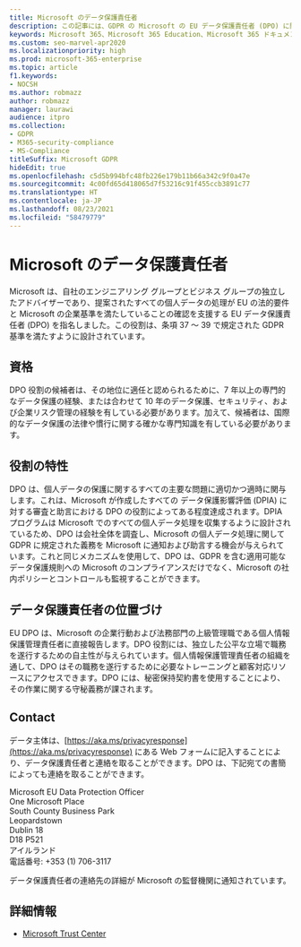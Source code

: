 ```yaml
---
title: Microsoft のデータ保護責任者
description: この記事には、GDPR の Microsoft の EU データ保護責任者 (DPO) に関する情報が含まれています。
keywords: Microsoft 365、Microsoft 365 Education、Microsoft 365 ドキュメント、GDPR
ms.custom: seo-marvel-apr2020
ms.localizationpriority: high
ms.prod: microsoft-365-enterprise
ms.topic: article
f1.keywords:
- NOCSH
ms.author: robmazz
author: robmazz
manager: laurawi
audience: itpro
ms.collection:
- GDPR
- M365-security-compliance
- MS-Compliance
titleSuffix: Microsoft GDPR
hideEdit: true
ms.openlocfilehash: c5d5b994bfc48fb226e179b11b66a342c9f0a47e
ms.sourcegitcommit: 4c00fd65d418065d7f53216c91f455ccb3891c77
ms.translationtype: HT
ms.contentlocale: ja-JP
ms.lasthandoff: 08/23/2021
ms.locfileid: "58479779"
---
```

# <a name="microsofts-data-protection-officer"></a>Microsoft のデータ保護責任者

Microsoft は、自社のエンジニアリング グループとビジネス グループの独立したアドバイザーであり、提案されたすべての個人データの処理が EU の法的要件と Microsoft の企業基準を満たしていることの確認を支援する EU データ保護責任者 (DPO) を指名しました。この役割は、条項 37 ～ 39 で規定された GDPR 基準を満たすように設計されています。

## <a name="qualifications"></a>資格

DPO 役割の候補者は、その地位に適任と認められるために、7 年以上の専門的なデータ保護の経験、または合わせて 10 年のデータ保護、セキュリティ、および企業リスク管理の経験を有している必要があります。加えて、候補者は、国際的なデータ保護の法律や慣行に関する確かな専門知識を有している必要があります。 

## <a name="nature-of-the-role"></a>役割の特性

DPO は、個人データの保護に関するすべての主要な問題に適切かつ適時に関与します。これは、Microsoft が作成したすべての データ保護影響評価 (DPIA) に対する審査と助言における DPO の役割によってある程度達成されます。DPIA プログラムは Microsoft でのすべての個人データ処理を収集するように設計されているため、DPO は会社全体を調査し、Microsoft の個人データ処理に関して GDPR に規定された義務を Microsoft に通知および助言する機会が与えられています。これと同じメカニズムを使用して、DPO は、GDPR を含む適用可能なデータ保護規則への Microsoft のコンプライアンスだけでなく、Microsoft の社内ポリシーとコントロールも監視することができます。 

## <a name="position-of-the-data-protection-officer"></a>データ保護責任者の位置づけ

EU DPO は、Microsoft の企業行動および法務部門の上級管理職である個人情報保護管理責任者に直接報告します。DPO 役割には、独立した公平な立場で職務を遂行するための自主性が与えられています。個人情報保護管理責任者の組織を通して、DPO はその職務を遂行するために必要なトレーニングと顧客対応リソースにアクセスできます。DPO には、秘密保持契約書を使用することにより、その作業に関する守秘義務が課されます。  

## <a name="contact"></a>Contact

データ主体は、[https://aka.ms/privacyresponse](https://aka.ms/privacyresponse) にある Web フォームに記入することにより、データ保護責任者と連絡を取ることができます。DPO は、下記宛ての書簡によっても連絡を取ることができます。

Microsoft EU Data Protection Officer<br>
One Microsoft Place<br>
South County Business Park<br>
Leopardstown<br>
Dublin 18<br>
D18 P521<br>
アイルランド<br>
電話番号: +353 (1) 706-3117<br>

データ保護責任者の連絡先の詳細が Microsoft の監督機関に通知されています。

## <a name="learn-more"></a>詳細情報

- [Microsoft Trust Center](https://www.microsoft.com/trust-center/privacy/gdpr-overview)
